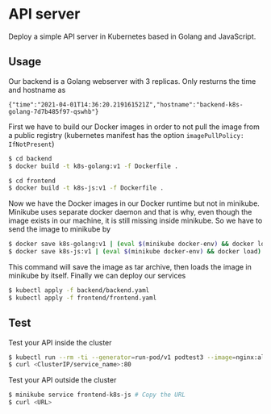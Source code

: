 # API server

Deploy a simple API server in Kubernetes based in Golang and JavaScript.

## Usage

Our backend is a Golang webserver with 3 replicas. Only resturns the time and hostname as

~~~
{"time":"2021-04-01T14:36:20.219161521Z","hostname":"backend-k8s-golang-7d7b485f97-qswhb"}
~~~

First we have to build our Docker images in order to not pull the image from a public registry (kubernetes manifest has the option `imagePullPolicy: IfNotPresent`)

```sh
$ cd backend
$ docker build -t k8s-golang:v1 -f Dockerfile .

$ cd frontend
$ docker build -t k8s-js:v1 -f Dockerfile .
```

Now we have the Docker images in our Docker runtime but not in minikube. Minikube uses separate docker daemon and that is why, even though the image exists in our machine, it is still missing inside minikube. So we have to send the image to minikube by

```sh
$ docker save k8s-golang:v1 | (eval $(minikube docker-env) && docker load)
$ docker save k8s-js:v1 | (eval $(minikube docker-env) && docker load)
```

This command will save the image as tar archive, then loads the image in minikube by itself. Finally we can deploy our services

```sh
$ kubectl apply -f backend/backend.yaml
$ kubectl apply -f frontend/frontend.yaml
```

## Test

Test your API inside the cluster

```sh
$ kubectl run --rm -ti --generator=run-pod/v1 podtest3 --image=nginx:alpine -- sh
$ curl <ClusterIP/service_name>:80
```

Test your API outside the cluster

```sh
$ minikube service frontend-k8s-js # Copy the URL
$ curl <URL>
```

